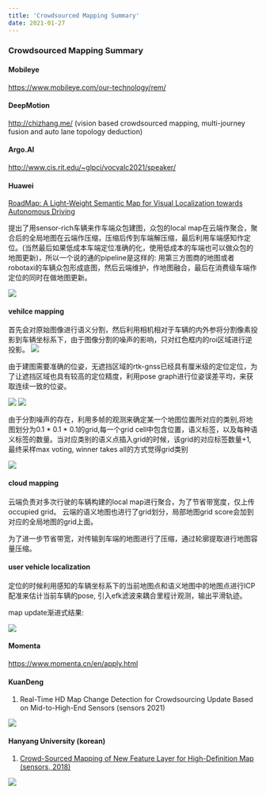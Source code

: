 ```yaml
---
title: 'Crowdsourced Mapping Summary'
date: 2021-01-27
---
```


### Crowdsourced Mapping Summary

#### Mobileye
https://www.mobileye.com/our-technology/rem/

#### DeepMotion 

http://chizhang.me/ (vision based crowdsourced mapping, multi-journey fusion and auto lane topology deduction)

#### Argo.AI

http://www.cis.rit.edu/~glpci/vocvalc2021/speaker/ 

#### Huawei

[RoadMap: A Light-Weight Semantic Map for Visual Localization towards Autonomous Driving](https://arxiv.org/pdf/2106.02527.pdf)

提出了用sensor-rich车辆来作车端众包建图，众包的local map在云端作聚合，聚合后的全局地图在云端作压缩，压缩后传到车端解压缩，最后利用车端感知作定位。(当然最后如果低成本车端定位准确的化，使用低成本的车端也可以做众包的地图更新)，所以一个说的通的pipeline是这样的: 用第三方图商的地图或者robotaxi的车辆众包形成底图，然后云端维护，作地图融合，最后在消费级车端作定位的同时在做地图更新。

![](../images/roadmap2.png)

#### vehilce mapping
首先会对原始图像进行语义分割，然后利用相机相对于车辆的内外参将分割像素投影到车辆坐标系下，由于图像分割的噪声的影响，只对红色框内的roi区域进行逆投影。
![](../images/roadmap3.png)

由于建图需要准确的位姿，无遮挡区域的rtk-gnss已经具有厘米级的定位定位，为了让遮挡区域也具有较高的定位精度，利用pose graph进行位姿误差平均，来获取连续一致的位姿。

![](../images/roadmap4.png)
![](../images/roadmap5.png)


由于分割噪声的存在，利用多帧的观测来确定某一个地图位置所对应的类别,将地图划分为0.1 * 0.1 * 0.1的grid,每一个grid cell中包含位置，语义标签，以及每种语义标签的数量。当对应类别的语义点插入grid的时候，该grid的对应标签数量+1, 最终采样max voting, winner takes all的方式觉得grid类别

![](../images/roadmap6.png)

#### cloud mapping
云端负责对多次行驶的车辆构建的local map进行聚合，为了节省带宽度，仅上传occupied grid。 云端的语义地图也进行了grid划分，局部地图grid score会加到对应的全局地图的grid上面。

为了进一步节省带宽，对传输到车端的地图进行了压缩，通过轮廓提取进行地图容量压缩。

#### user vehicle localization
定位的时候利用感知的车辆坐标系下的当前地图点和语义地图中的地图点进行ICP配准来估计当前车辆的pose, 引入efk滤波来耦合里程计观测，输出平滑轨迹。

map update渐进式结果:

![](../images/roadmap9.png)

#### Momenta

https://www.momenta.cn/en/apply.html


#### KuanDeng

1. Real-Time HD Map Change Detection for Crowdsourcing
Update Based on Mid-to-High-End Sensors (sensors 2021)

![](../images/kuandeng1.png)

#### Hanyang University (korean)
1. [Crowd-Sourced Mapping of New Feature Layer
for High-Definition Map (sensors, 2018)](https://www.ncbi.nlm.nih.gov/pmc/articles/PMC6308540/pdf/sensors-18-04172.pdf)

![](../images/crowdsource_1.png)


